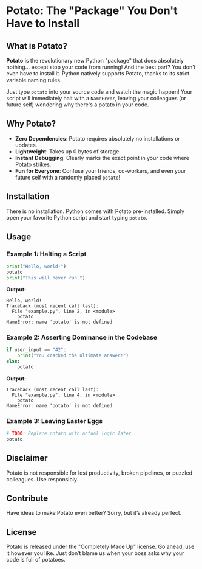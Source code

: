 # Potato: The "Package" You Don't Have to Install

## What is Potato?

**Potato** is the revolutionary new Python "package" that does absolutely nothing... except stop your code from running! And the best part? You don’t even have to install it. Python natively supports Potato, thanks to its strict variable naming rules.

Just type `potato` into your source code and watch the magic happen! Your script will immediately halt with a `NameError`, leaving your colleagues (or future self) wondering why there's a potato in your code.

## Why Potato?

- **Zero Dependencies**: Potato requires absolutely no installations or updates.
- **Lightweight**: Takes up 0 bytes of storage.
- **Instant Debugging**: Clearly marks the exact point in your code where Potato strikes.
- **Fun for Everyone**: Confuse your friends, co-workers, and even your future self with a randomly placed `potato`!

## Installation

There is no installation. Python comes with Potato pre-installed. Simply open your favorite Python script and start typing `potato`.

## Usage

### Example 1: Halting a Script
```python
print("Hello, world!")
potato
print("This will never run.")
```

**Output:**
```
Hello, world!
Traceback (most recent call last):
  File "example.py", line 2, in <module>
    potato
NameError: name 'potato' is not defined
```

### Example 2: Asserting Dominance in the Codebase
```python
if user_input == "42":
    print("You cracked the ultimate answer!")
else:
    potato
```

**Output:**
```
Traceback (most recent call last):
  File "example.py", line 4, in <module>
    potato
NameError: name 'potato' is not defined
```

### Example 3: Leaving Easter Eggs
```python
# TODO: Replace potato with actual logic later
potato
```

## Disclaimer
Potato is not responsible for lost productivity, broken pipelines, or puzzled colleagues. Use responsibly.

## Contribute
Have ideas to make Potato even better? Sorry, but it’s already perfect.

## License
Potato is released under the "Completely Made Up" license. Go ahead, use it however you like. Just don’t blame us when your boss asks why your code is full of potatoes.

